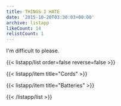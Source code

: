 ```yaml
---
title: THINGS I HATE
date: '2015-10-20T03:30:03+00:00'
archive: listapp
likeCount: 14
relistCount: 1
---
```


I'm difficult to please.

<!--more-->

{{< listapp/list order=false reverse=false >}}

   {{< listapp/item title="Cords" >}}

   {{< listapp/item title="Batteries" >}}

{{< /listapp/list >}}
